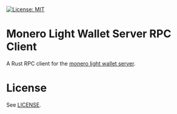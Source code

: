 [![License: MIT](https://img.shields.io/badge/License-MIT-yellow.svg)](https://opensource.org/licenses/MIT)

# Monero Light Wallet Server RPC Client

A Rust RPC client for the [monero light wallet server](https://github.com/vtnerd/monero-lws).

# License

See [LICENSE](LICENSE).
